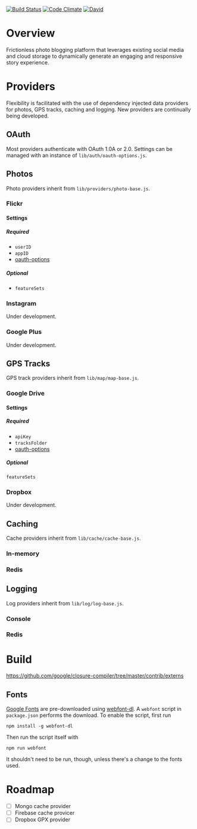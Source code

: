 [![Build Status](https://travis-ci.org/Jason-Abbott/Trail-Image.svg?branch=master)](https://travis-ci.org/Jason-Abbott/Trail-Image)
[![Code Climate](https://codeclimate.com/github/Jason-Abbott/Trail-Image/badges/gpa.svg)](https://codeclimate.com/github/Jason-Abbott/Trail-Image)
[![David](https://david-dm.org/Jason-Abbott/Trail-Image.svg)](https://david-dm.org/Jason-Abbott/Trail-Image)

# Overview
Frictionless photo blogging platform that leverages existing social media and cloud storage to dynamically generate an engaging and responsive story experience.

# Providers
Flexibility is facilitated with the use of dependency injected data providers for photos, GPS tracks, caching and logging. New providers are continually being developed.

## <a name="oauth"></a>OAuth
Most providers authenticate with OAuth 1.0A or 2.0. Settings can be managed with an instance of `lib/auth/oauth-options.js`.

## Photos
Photo providers inherit from `lib/providers/photo-base.js`.

### Flickr

#### Settings

##### Required
- `userID`
- `appID`
- [oauth-options](#oauth)

##### Optional
- `featureSets`

### Instagram
Under development.

### Google Plus
Under development.

## GPS Tracks
GPS track providers inherit from `lib/map/map-base.js`.

### Google Drive
#### Settings

##### Required
- `apiKey`
- `tracksFolder`
- [oauth-options](#oauth)

##### Optional
`featureSets`

### Dropbox
Under development.

## Caching
Cache providers inherit from `lib/cache/cache-base.js`.

### In-memory

### Redis

## Logging
Log providers inherit from `lib/log/log-base.js`.

### Console

### Redis

# Build

https://github.com/google/closure-compiler/tree/master/contrib/externs

## Fonts
[Google Fonts](http://www.google.com/fonts/) are pre-downloaded using
[webfont-dl](https://github.com/mmastrac/webfont-dl). A `webfont` script in `package.json`
performs the download. To enable the script, first run

```
npm install -g webfont-dl
```
Then run the script itself with
```
npm run webfont
```
It shouldn't need to be run, though, unless there's a change to the fonts used.

# Roadmap

- [ ] Mongo cache provider
- [ ] Firebase cache provicer
- [ ] Dropbox GPX provider